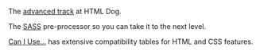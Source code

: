 The [advanced track](http://www.htmldog.com/guides/css/advanced/) at HTML Dog.

The [SASS](http://sass-lang.com/) pre-processor so you can take it to the next level.

[Can I Use...](http://caniuse.com/) has extensive compatibility tables for HTML and CSS features.
